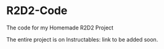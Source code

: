 # R2D2-Code
The code for my Homemade R2D2 Project

The entire project is on Instructables: link to be added soon.
